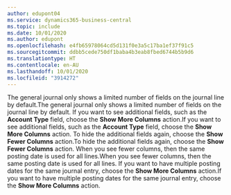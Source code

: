 ```yaml
---
author: edupont04
ms.service: dynamics365-business-central
ms.topic: include
ms.date: 10/01/2020
ms.author: edupont
ms.openlocfilehash: e4fb65978064cd5d131f0e3a5c17ba1ef37f91c5
ms.sourcegitcommit: ddbb5cede750df1baba4b3eab8fbed6744b5b9d6
ms.translationtype: HT
ms.contentlocale: en-AU
ms.lasthandoff: 10/01/2020
ms.locfileid: "3914272"
---
```

<span data-ttu-id="fd585-101">The general journal only shows a limited number of fields on the journal line by default.</span><span class="sxs-lookup"><span data-stu-id="fd585-101">The general journal only shows a limited number of fields on the journal line by default.</span></span> <span data-ttu-id="fd585-102">If you want to see additional fields, such as the **Account Type** field, choose the **Show More Columns** action.</span><span class="sxs-lookup"><span data-stu-id="fd585-102">If you want to see additional fields, such as the **Account Type** field, choose the **Show More Columns** action.</span></span> <span data-ttu-id="fd585-103">To hide the additional fields again, choose the **Show Fewer Columns** action.</span><span class="sxs-lookup"><span data-stu-id="fd585-103">To hide the additional fields again, choose the **Show Fewer Columns** action.</span></span> <span data-ttu-id="fd585-104">When you see fewer columns, then the same posting date is used for all lines.</span><span class="sxs-lookup"><span data-stu-id="fd585-104">When you see fewer columns, then the same posting date is used for all lines.</span></span> <span data-ttu-id="fd585-105">If you want to have multiple posting dates for the same journal entry, choose the **Show More Columns** action.</span><span class="sxs-lookup"><span data-stu-id="fd585-105">If you want to have multiple posting dates for the same journal entry, choose the **Show More Columns** action.</span></span>  
